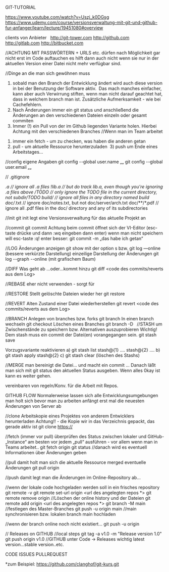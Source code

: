 GIT-TUTORIAL

https://www.youtube.com/watch?v=Uszj_k0DGsg
https://www.udemy.com/course/versionsverwaltung-mit-git-und-github-fur-anfanger/learn/lecture/19451080#overview

clients von Anbieter  
http://git-tower.com
http://github.com
http://gitlab.com
http://bitbucket.com

//ACHTUNG MIT PASSWÖRTERN + URLS 
etc. dürfen nach Möglichkeit gar nicht erst im Code auftauchen
es hilft dann auch nicht wenn sie nur in der aktuellen Version
einer Datei nicht mehr verfügbar sind.
 
//Dinge an die man sich gewöhnen muss
1. sobald man den Branch der Entwicklung ändert wird auch diese version in bei der Benutzung der Software aktiv.  Das mach manches einfacher, kann aber auch Verwirrung stiften, wenn man nicht darauf geachtet hat, dass in welchem branch man ist. Zusätzliche Aufmerksamkeit  - wie bei Cachefehlern.
2. Nach Änderungen immer ein git status  und anschließend die Änderungen an den verschiedenen Dateien einzeln oder gesamt commiten
3. Immer (!) ein Pull von der im Github liegenden Variante holen. Hierbei Achtung mit den verschiedenen Branches
//Wenn man im Team arbeitet
  1) immer ein fetch - um zu checken, was haben die anderen getan
  2) pull - um aktuelle Ressource herunterzuladen   3) push um Ende eines Arbeitstages…

	

//config eigene Angaben
git config --global user.name „<name>„
git config --global user.email „<email>„

// .gitignore

*.a // ignore all .a files
!lib.a // but do track lib.a, even though you're ignoring .a files above
/TODO // only ignore the TODO file in the current directory, not subdir/TODO
build/ // ignore all files in any directory named build
doc/*.txt // ignore doc/notes.txt, but not doc/server/arch.txt
 doc/**/*.pdf // ignore all .pdf files in the doc/ directory and any of its subdirectories

//init
git init
legt eine Versionsverwaltung für das aktuelle Projekt an

//commit
git commit <file>
Achtung beim commit öffnet sich der VI-Editor (esc-taste drücke und dann :wq eingeben dann enter)
wenn man nicht speichern will esc-taste :q! enter
besser:
git commit  -m „das habe ich getan“ <file>

//LOG 
Änderungen anzeigen
git show 
mit der option s 
bzw. 
git log —online (bessere verkürzte Darstellung) 
einzeilige Darstellung der Änderungen
git log --graph --online (mit grafischem Baum)

//DIFF
Was geht ab …oder…kommt hinzu 
git diff <code des commits/reverts aus dem Log>

//REBASE
eher nicht verwenden - sorgt für 

//RESTORE
Stellt gelöschte Dateien wieder her
git restore <dateiname>

//REVERT
Alten Zustand einer Datei wiederherstellen 
git revert <code des commits/reverts aus dem Log>

//BRANCH
Anlegen von branches bzw. forks
git branch  <name>
In einen branch wechseln
git checkout <name>
Löschen eines Branches
git branch -D <name> 
//STASH
um Zwischenstände zu speichern bzw. Alternativen auszuprobieren
Wichtig! Dem stash muss ein commit der Datei(en) vorangegangen sein.
git stash save <name> 

Vorzugsvariante reaktivieren
a) git stash list
stash@{1} ….
stash@{2} ….
b) git stash apply stash@{2}
c) git stash clear (löschen des Stashs)

//MERGE
man bereinigt die Datei… und macht ein commit …
Danach läßt man sich mit git status den aktuellen Status ausgeben.
Wenn alles 0kay ist kann es weiter gehen.

vereinbaren von regeln/Konv. für die Arbeit mit Repos.

GITHUB FLOW
Normalerweise lassen sich alle Entwicklungsumgebungen
man holt sich bevor man zu arbeiten anfängt erst mal die neuesten
Änderungen von Server ab

 //clone
Arbeitskopie  eines Projektes von anderem Entwicklers herunterladen
Achtung!! -  die Kopie wir in das Verzeichnis gepackt, das gerade aktiv ist 
git clone <https://>

//fetch (immer vor pull)
überprüfen des Status zwischen lokaler und GitHub-„Instance“
am besten vor jedem „pull“ ausführen - vor allem wenn man in Teams arbeitet..
git fetch origin  <name des branch>
git status //danach wird es eventuell Informationen über Änderungen geben

//pull
damit holt man sich die aktuelle Ressource merged eventuelle Änderungen
git pull origin <name des branch>


//push
damit legt man die Änderungen im Online-Repository ab…

//wenn der lokale code hochgeladen werden soll in ein frisches  repository
git remote -v git remote set-url origin <url des angelegten repos *>
git remote remove origin //Löschen der online history und der Dateien
git remote add origin <url des angelegten repos *>
git branch -M main //festlegen des Master-Branches
git push -u origin main //main synchronisieren bzw. lokalen branch main hochladen

//wenn der branch online noch nicht existiert…
git push -u origin <name>

// Releases on GITHUB
//local steps
git tag -a v1.0 -m "Release version 1.0"
git push origin v1.0
//GITHUB unter Code -> Releases
wichtig latest version…stable version..etc.

CODE ISSUES PULLREQUEST



*zum Beispiel:  https://github.com/clanghof/git-kurs.git



